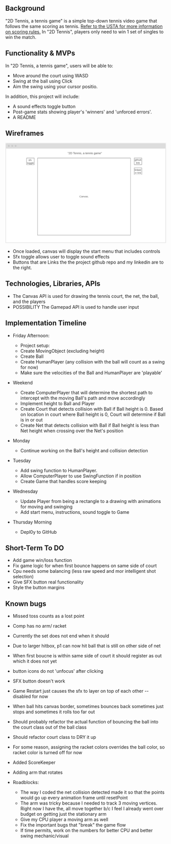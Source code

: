 ## Background

"2D Tennis, a tennis game" is a simple top-down tennis video game that follows the same scoring as tennis. [Refer to the USTA for more information on scoring rules.](https://www.usta.com/en/home/improve/tips-and-instruction/national/tennis-scoring-rules.html) In "2D Tennis", players only need to win 1 set of singles to win the match. 

## Functionality & MVPs

In "2D Tennis, a tennis game", users will be able to:

- Move around the court using WASD
- Swing at the ball using Click
- Aim the swing using your cursor positio.

In addition, this project will include:

- A sound effects toggle button
- Post-game stats showing player's 'winners' and 'unforced errors'.
- A README

## Wireframes

![wireframe](./wireframe.png)

- Once loaded, canvas will display the start menu that includes controls
- Sfx toggle allows user to toggle sound effects
- Buttons that are Links the the project github repo and my linkedin are to the right.

## Technologies, Libraries, APIs

- The Canvas API is used for drawing the tennis court, the net, the ball, and the players
- POSSIBILITY The Gamepad API is used to handle user input

## Implementation Timeline

- Friday Afternoon:  
    - Project setup:
    - Create MovingObject (excluding height)
    - Create Ball
    - Create HumanPlayer (any collision with the ball will count as a swing for now)
    - Make sure the velocities of the Ball and HumanPlayer are 'playable'
- Weekend
    - Create ComputerPlayer that will determine the shortest path to intercept with the moving Ball's path and move accordingly
    - Implement height to Ball and Player
    - Create Court that detects collision with Ball if Ball height is 0. Based on location in court where Ball height is 0, Court will determine if Ball is in or out
    - Create Net that detects collision with Ball if Ball height is less than Net height when crossing over the Net's position
- Monday

    - Continue working on the Ball's height and collision detection
- Tuesday
    - Add swing function to HumanPlayer.
    - Allow ComputerPlayer to use SwingFunction if in position
    - Create Game that handles score keeping
- Wednesday

    - Update Player from being a rectangle to a drawing with animations for moving and swinging
    - Add start menu, instructions, sound toggle to Game
- Thursday Morning
    - Depl0y to GitHub

## Short-Term To DO
- Add game win/loss function
- Fix game logic for when first bounce happens on same side of court
- Cpu needs some balancing (less raw speed and mor intelligent shot selection)
- Give SFX button real functionality
- Style the button margins

## Known bugs
- Missed toss counts as a lost point
- Comp has no arm/ racket
- Currently the set does not end when it should
- Due to larger hitbox, p1 can now hit ball that is still on other side of net
- When first boucne is within same side of court it should register as out which it does not yet
- button icons do not 'unfocus' after clicking
- SFX button doesn't work
- Game Restart just causes the sfx to layer on top of each other -- disabled for now
- When ball hits canvas border, sometimes bounces back sometimes just stops and sometimes it rolls too far out
- Should probably refactor the actual function of bouncing the ball into the court class out of the ball class
- Should refactor court class to DRY it up 
- For some reason, assigning the racket colors overrides the ball color, so racket color is turned off for now

- Added ScoreKeeper
- Adding arm that rotates
- Roadblocks:
    - The way I coded the net collision detected made it so that the points would go up every animation frame until resetPoint
    - The arm was tricky because I needed to track 3 moving vertices. Right now I have the, all move together b/c I feel I already went over budget on getting just the stationary arm
    - Give my CPU player a moving arm as well
    - Fix the important bugs that "break" the game flow
    - If time permits, work on the numbers for better CPU and better swing mechanic/visual